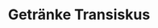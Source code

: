 ---
title: "Getränke Transiskus"
url: /feldkirchen-westerham/getraenke-transiskus/
shop: Getränke
---